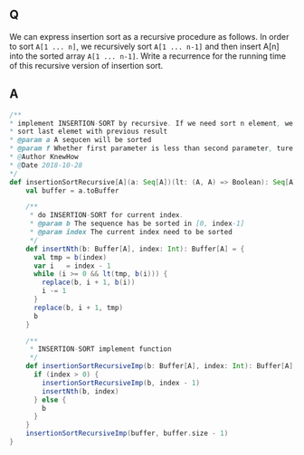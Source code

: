
## Q
We can express insertion sort as a recursive procedure as follows. In order to sort `A[1 ... n]`, we recursively sort `A[1 ... n-1]` and then insert A[n] into the sorted array `A[1 ... n-1]`. Write a recurrence for the running time of this recursive version of insertion sort.
## A
```Scala
/**
* implement INSERTION-SORT by recursive. If we need sort n element, we can sort n-1 at first, then
* sort last elemet with previous result
* @param a A sequcen will be sorted
* @param f Whether first parameter is less than second parameter, ture is yes, otherwise is no
* @Author KnewHow
* @Date 2018-10-28
*/
def insertionSortRecursive[A](a: Seq[A])(lt: (A, A) => Boolean): Seq[A] = {
    val buffer = a.toBuffer

    /**
     * do INSERTION-SORT for current index.
     * @param b The sequence has be sorted in [0, index-1]
     * @param index The current index need to be sorted
     */
    def insertNth(b: Buffer[A], index: Int): Buffer[A] = {
      val tmp = b(index)
      var i   = index - 1
      while (i >= 0 && lt(tmp, b(i))) {
        replace(b, i + 1, b(i))
        i -= 1
      }
      replace(b, i + 1, tmp)
      b
    }

    /**
     * INSERTION-SORT implement function
     */
    def insertionSortRecursiveImp(b: Buffer[A], index: Int): Buffer[A] = {
      if (index > 0) {
        insertionSortRecursiveImp(b, index - 1)
        insertNth(b, index)
      } else {
        b
      }
    }
    insertionSortRecursiveImp(buffer, buffer.size - 1)
}
```
